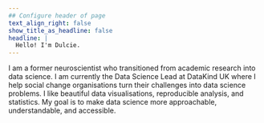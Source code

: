 ```yaml
---
## Configure header of page
text_align_right: false
show_title_as_headline: false
headline: |
  Hello! I'm Dulcie.
---
```


<!-- this is a subheadline -->
I am a former neuroscientist who transitioned from academic research into data science. I am currently the Data Science Lead at DataKind UK where I help social change organisations turn their challenges into data science problems. I like beautiful data visualisations, reproducible analysis, and statistics. My goal is to make data science more approachable, understandable, and accessible.  